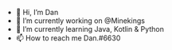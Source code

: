- 👋 Hi, I’m Dan
- 👀 I’m currently working on @Minekings
- 🌱 I’m currently learning Java, Kotlin & Python
- 📫 How to reach me Dan.#6630
